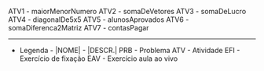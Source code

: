 ATV1           -               maiorMenorNumero
ATV2           -               somaDeVetores
ATV3           -               somaDeLucro
ATV4           -               diagonalDe5x5
ATV5           -               alunosAprovados
ATV6           -               somaDiferenca2Matriz
ATV7           -               contasPagar

-------------------------------------------------------------------------------
-	Legenda		-
|NOME|		-		|DESCR.|
PRB<x>		-		Problema
ATV<x>		-		Atividade
EFI<x>		-		Exercício de fixação
EAV<x>		-		Exercício aula ao vivo
